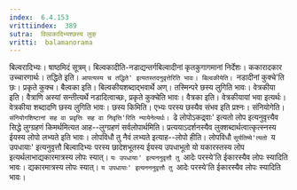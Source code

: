 ```yaml
---
index:  6.4.153
vrittiindex:  389
sutra:  विल्वकादिभ्यश्छस्य लुक्
vritti:  balamanorama 
---
```


बिल्वरादिभ्यः। षाष्ठमिदं सूत्रम्। बिल्वकादीति-नडाद्यन्तर्गबिल्वादीनां कृतकुगागमानां निर्देशः। ककारादकार उच्चारणार्थः। तद्धिते इति। `आपत्यस्य च तद्धिते' इत्यतस्तदनुवृत्तेरिति भावः। बिल्वकीयेति। `नडादीनां कुक्चे'ति छः। प्रकृते कुक्च। बैल्वका इति। बिल्वकीयशब्दाद्भवार्थे अण्। तस्मिन्परे छस्य लुगिति भावः। वेत्रकीया इति। वैत्राणि अस्यां सन्तीत्यर्थे नडादित्वाच्छः, प्रकृते कुक्चेति भावः। वैत्रका इति। वेत्रकीयायां भवा इत्यर्थः। वेत्रकीया शब्दादणि छस्य लुगिति भावः। छस्य किमिति। एभ्यः परस्य छस्यैव संभव इति प्रश्नः। संनियोगेति। `संनियोगशिष्टानां सह वा प्रवृत्तिः सह वा निवृत्ति'रिति न्यायेनेत्यर्थः। `ढे लोपोऽकद्र्वाः' इत्यतो लोप इत्यनुवृत्त्यैव सिद्धे लुग्ग्रहणं किमर्थमित्यत आह--लुग्ग्रहणं सर्वलोपार्थमिति। प्रत्ययाऽदर्शनस्यैव लुक्शब्दार्थत्वात्कृत्स्नस्य ईयस्य लोपो लभ्यते इति भावः। लोपविधौ तु नैवं लभ्यते इत्याह--लोपो हीति। लोपविधौ `सूर्यतिष्ये'त्यतो `य उपधायाः' इत्यनुवृत्तौ बिल्वादिभ्यः परस्य छादेशभूतस्य ईयस्य उपधाभूतो यो यकारस्तस्य लोप इत्यर्थलाभाद्यकारमात्रस्य लोपः स्यात्। `यः उपधायाः' इत्यननुवृत्तौ तु `आदेः परस्ये'ति ईकारस्यैव लोपः स्यादिति भावः। द्यकारमात्रस्य लोपः स्यात्। `य उपधायाः' इत्यनननुवृत्तौ तु `आदेः परस्ये'ति ईकारस्यैव लोपः स्यादिति भावः। 

